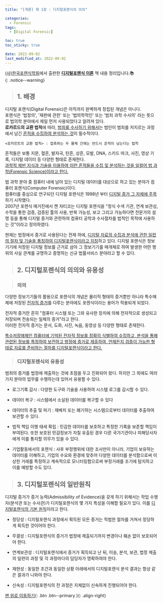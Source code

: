 ```yaml
---
title: "[개론] 제 1장 : 디지털포렌식의 의의"

categories:
  - Forensic
tags:
  - [Digital Forensic]

toc: true
toc_sticky: true

date: 2022-09-02
last_modified_at: 2022-09-02
---
```


[(사)한국포렌식학회](https://forensickorea.org/wp/)에서 출판한 [**디지털포렌식 이론**](https://search.shopping.naver.com/book/catalog/32481978729?cat_id=50010766&frm=PBOKPRO&query=%EB%94%94%EC%A7%80%ED%84%B8%ED%8F%AC%EB%A0%8C%EC%8B%9D+%EC%9D%B4%EB%A1%A0&NaPm=ct%3Dl7kb4iao%7Cci%3Df672ca7a7ebddf73f558d4a3eacc24a79c68a8d1%7Ctr%3Dboknx%7Csn%3D95694%7Chk%3D75bb35ce216181993b793efcef183fe3709d14b6) 책 내용 정리입니다.📚  
{: .notice--warning}

> ## 1. 배경

디지털 포렌식(Digital Forensic)은 아직까지 완벽하게 정립된 개념은 아니다.  
포렌식은 '법정의', '재판에 관한' 또는 '법의학적인' 또는 '범죄 과학 수사의' 라는 뜻으로 법의학 분야에서 제일 먼저 사용되었다고 알려져 있다.  
**로카르드의 교환 법칙**에 따라, <u>범죄를 수사하기 위해서</u>는 범인이 범죄를 저지르는 과정에서 남긴 <u>흔적을 수집하여 분석하는 것</u>이 필수적이다.

```
<로카르트의 교환 법칙> : 접촉하는 두 물체 간에는 반드시 흔적이 남는다는 법칙
```

흔적들은 보통 지문, 혈흔, 발자국, 탄흔, 상흔, 모발, DNA, 스키드 마크, 사진, 영상 기록, 디지털 데이터 등 다양한 형태로 존재한다.  
<u>과학적 제반 지식과 기술을 이용하여 이런 흔적들을 수집 및 분석하는 것을 일컬어 법 과학(Forensic Science)이라고 한다.</u>

법 과학 분야 중 컴퓨터 내에 남아 있는 디지털 데이터를 대상으로 하고 있는 분야가 컴퓨터 포렌식(Computer Forensic)이다.  
컴퓨터를 중심으로 연구되던 디지털 포렌식은 1998년 부터 <u>디지털 증거 그 자체에 주목</u>하기 시작했다.  
2007년 포렌식 매거진에서 켄 자티코는 디지털 포렌식을 "정식 수색 기관, 연계 보관성, 수학을 통한 검증, 검증된 툴의 사용, 반복 가능성, 보고 그리고 가능하다면 전문가의 설명 등을 통해 디지털 증거와 관련하여 컴퓨터 공학과 수사절차를 법적인 목적에 사용하는 것"이라고 정의하였다.

현재는 법정에서 증거로 사용된다는 전제 하에, <u>디지털 자료의 수집과 분석에 관한 일련의 절차 및 기술을 통칭하여 디지털포렌식이라고 지칭</u>하고 있다.
디지털 포렌식은 정보기기에 저장된 디지털 정보를 근거로 삼아 그 정보기기를 매개체로 하여 발생한 어떤 행위의 사실 관계를 규명하고 증명하는 신규 법률서비스 분야라고 할 수 있다.

> ## 2. 디지털포렌식의 의의와 유용성

> ### 의의

다양한 정보기기들의 활용으로 포렌식의 개념은 물리적 형태의 증거뿐만 아니라 특수매체에 저장된 <u>전자적 증거</u>를 다루는 분야에도 포렌식이라는 용어가 적용되게 되었다.

전자적 증거란 흔히 "컴퓨터 시스템 또는 그와 유사한 장치에 의해 전자적으로 생성되고 저장되며 전송되는 일체의 증거"라고 한다.  
이러한 전자적 증거는 문서, 도화, 사진, 녹음, 동영상 등 다양한 형태로 존재한다.

<u>특수저장매체인 컴퓨터에 기억된 전자적 정보를 정확히 식별하여 수집하고, 분석을 통해 관련된 정보를 특정하여 보전하고 법정에 증거로 제출하여, 언제든지 검증이 가능한 형태로 자료를 준비하는 절차를 디지털포렌식이라고 한다.</u>

> ### 디지털포렌식의 유용성

범죄의 증거를 법정에 제출하는 것에 초점을 두고 진화되어 왔다. 하지만 그 외에도 여러 가지 분야의 업무를 수행하는데 있어서 유용할 수 있다.

- 로그기록 감시 : 다양한 도구와 기술을 사용하여 시스템 로그를 감시할 수 있다.

- 데이터 복구 : 시스템에서 소실된 데이터를 복구할 수 있다

- 데이터의 추출 및 파기 : 재배치 또는 폐기하는 시스템으로부터 데이터를 추출하여 보관할 수 있다.

- 법적 책임 이행 태세 확립 : 민감한 데이터를 보호하고 특정한 기록을 보존할 책임이 부여된다. 또한 보호된 민감정보가 자칠 유출된 경우 다른 국가기관이나 피해당사자에게 이를 통지할 의무가 있을 수 있다.

- 기업활동에서의 포렌식 : 사후 부정행위에 대한 조사만이 아니라, 기업이 보유하는 데이터를 이해하고, 기업의 수요와 환경에 맞추어 다양한 데이터를 분석함으로써 이상한 거래를 특정하고 계속적으로 모니터링함으로써 부정거래를 조기에 탐지하고 이를 예방할 수도 있다.

> ## 3. 디지털포렌식의 일반원칙

디지털 증거가 증거 능력(Admissibility of Evidence)을 갖게 하기 위해서는 작업 수행자(분석관 또는 수사관)가 디지털포렌식의 몇 가지 특성을 이해할 필요가 있다. 이를 <u>디지털포렌식의 기본 원칙</u>이라고 한다.

- 정당성 : 디지털포렌식 과정에서 획득된 모든 증거는 적법한 절차를 거쳐서 정당하게 획득한 것이어야 한다.

- 무결성 : 디지털포렌식의 증거가 법정에 제출되기까지 변경이나 훼손 없이 보호되어야 한다.

- 연계보관성 : 디지털포렌식에서 증거가 획득되고 난 뒤, 이송, 분석, 보관, 법정 제출의 일련의 과정 및 각 과정마다의 담당자가 명확하여야 한다.

- 재현성 : 동일한 조건과 동일한 상황 아래에서의 디지털포렌식 분석 결과는 항상 같은 결과가 나와야 한다.

- 신속성 : 디지털포렌식의 전 과정은 지체없이 신속하게 진행되어야 한다.

[맨 위로 이동하기](#){: .btn .btn--primary }{: .align-right}
